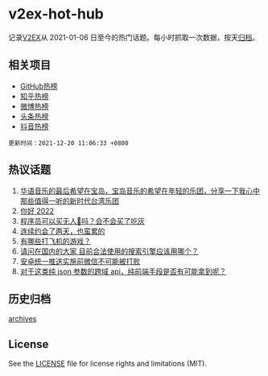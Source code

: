 # v2ex-hot-hub

 记录[V2EX](https://www.v2ex.com/)从 2021-01-06 日至今的热门话题。每小时抓取一次数据，按天[归档](archives)。
 
 ## 相关项目

- [GitHub热榜](https://github.com/snaildev/github-hot-hub)
- [知乎热榜](https://github.com/snaildev/zhihu-hot-hub)
- [微博热榜](https://github.com/snaildev/weibo-hot-hub)
- [头条热榜](https://github.com/snaildev/toutiao-hot-hub)
- [抖音热榜](https://github.com/snaildev/douyin-hot-hub)


 `更新时间：2021-12-20 11:06:33 +0800`

## 热议话题

1. [华语音乐的最后希望在宝岛，宝岛音乐的希望在年轻的乐团，分享一下我心中那些值得一听的新时代台湾乐团](https://www.v2ex.com/t/823123)
1. [你好 2022](https://www.v2ex.com/t/823160)
1. [程序员可以买无人🐔吗？会不会买了吃灰](https://www.v2ex.com/t/823112)
1. [连续约会了两天，也蛮累的](https://www.v2ex.com/t/823224)
1. [有哪些打飞机的游戏？](https://www.v2ex.com/t/823221)
1. [请问在国内的大家 目前合法使用的搜索引擎应该用哪个？](https://www.v2ex.com/t/823203)
1. [安卓统一推送实施前微信不可能被打败](https://www.v2ex.com/t/823104)
1. [对于这类纯 json 参数的跨域 api，纯前端手段是否有可能拿到呢？](https://www.v2ex.com/t/823095)

## 历史归档

[archives](archives)

## License

See the [LICENSE](LICENSE) file for license rights and limitations (MIT).
